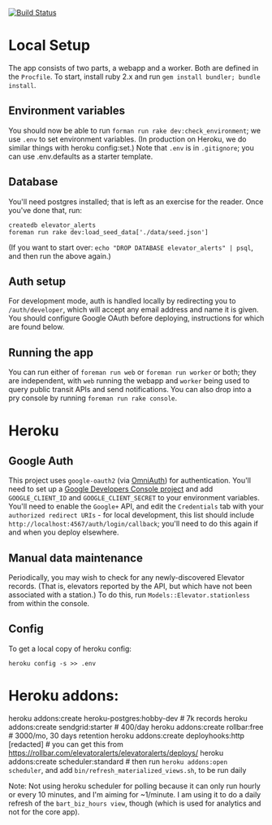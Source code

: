  [![Build Status](https://travis-ci.org/ismith/elevator_alerts.svg?branch=master)](https://travis-ci.org/ismith/elevator_alerts)

Local Setup
===========
The app consists of two parts, a webapp and a worker.  Both are defined in the
`Procfile`.  To start, install ruby 2.x and run `gem install bundler; bundle install`.

## Environment variables
You should now be able to run `forman run rake dev:check_environment`; we use
`.env` to set environment variables.  (In production on Heroku, we do similar
things with heroku config:set.)  Note that `.env` is in `.gitignore`; you can
use .env.defaults as a starter template.

## Database
You'll need postgres installed; that is left as an exercise for the reader.
Once you've done that, run:
```
createdb elevator_alerts
foreman run rake dev:load_seed_data['./data/seed.json']
```

(If you want to start over: `echo "DROP DATABASE elevator_alerts" | psql`, and
then run the above again.)

## Auth setup
For development mode, auth is handled locally by redirecting you to
`/auth/developer`, which will accept any email address and name it is given.
You should configure Google OAuth before deploying, instructions for which are
found below.

## Running the app
You can run either of `foreman run web` or `foreman run worker` or both; they
are independent, with `web` running the webapp and `worker` being used to query
public transit APIs and send notifications. You can also drop into a pry console
by running `foreman run rake console`.

Heroku
======

## Google Auth
This project uses `google-oauth2` (via [OmniAuth](https://github.com/intridea/omniauth)) for authentication.
You'll need to set up a [Google Developers Console
project](https://developers.google.com/identity/sign-in/web/devconsole-project)
and add `GOOGLE_CLIENT_ID` and `GOOGLE_CLIENT_SECRET` to your environment
variables.  You'll need to enable the `Google+` API, and edit the `Credentials`
tab with your `authorized redirect URIs` - for local development, this list should
include `http://localhost:4567/auth/login/callback`; you'll need to do this
again if and when you deploy elsewhere.

## Manual data maintenance
Periodically, you may wish to check for any newly-discovered Elevator records.
(That is, elevators reported by the API, but which have not been associated with
a station.)  To do this, run `Models::Elevator.stationless` from within the
console.

## Config
To get a local copy of heroku config:
```
heroku config -s >> .env
```

Heroku addons:
=============
heroku addons:create heroku-postgres:hobby-dev # 7k records
heroku addons:create sendgrid:starter # 400/day
heroku addons:create rollbar:free # 3000/mo, 30 days retention
heroku addons:create deployhooks:http [redacted] # you can get this from https://rollbar.com/elevatoralerts/elevatoralerts/deploys/
heroku addons:create scheduler:standard # then run `heroku addons:open scheduler`, and add `bin/refresh_materialized_views.sh`, to be run daily

Note:
Not using heroku scheduler for polling because it can only run hourly or every 10 minutes,
and I'm aiming for ~1/minute.  I am using it to do a daily refresh of the
`bart_biz_hours view`, though (which is used for analytics and not for the core
app).
